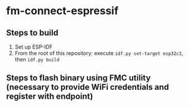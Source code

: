 # fm-connect-espressif
## Steps to build
1. Set up ESP-IDF
2. From the root of this repository: execute `idf.py set-target esp32c3`, then `idf.py build`
## Steps to flash binary using FMC utility (necessary to provide WiFi credentials and register with endpoint)
